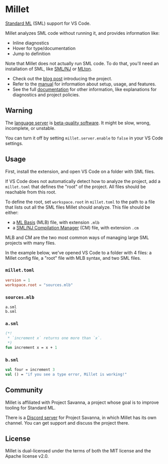 # Millet

[Standard ML][sml] (SML) support for VS Code.

Millet analyzes SML code without running it, and provides information like:

- Inline diagnostics
- Hover for type/documentation
- Jump to definition

Note that Millet does not actually run SML code. To do that, you'll need an installation of SML, like [SML/NJ][smlnj] or [MLton][mlton].

- Check out the [blog post][blog] introducing the project.
- Refer to the [manual][] for information about setup, usage, and features.
- See the full [documentation][] for other information, like explanations for diagnostics and project policies.

## Warning

The [language server][lang-srv] is [beta-quality software][known-issues]. It might be slow, wrong, incomplete, or unstable.

You can turn it off by setting `millet.server.enable` to `false` in your VS Code settings.

## Usage

First, install the extension, and open VS Code on a folder with SML files.

If VS Code does not automatically detect how to analyze the project, add a `millet.toml` that defines the "root" of the project. All files should be reachable from this root.

To define the root, set `workspace.root` in `millet.toml` to the path to a file that lists out all the SML files Millet should analyze. This file should be either:

- a [ML Basis][mlb] (MLB) file, with extension `.mlb`
- a [SML/NJ Compilation Manager][cm] (CM) file, with extension `.cm`

MLB and CM are the two most common ways of managing large SML projects with many files.

In the example below, we've opened VS Code to a folder with 4 files: a Millet config file, a "root" file with MLB syntax, and two SML files.

### `millet.toml`

```toml
version = 1
workspace.root = "sources.mlb"
```

### `sources.mlb`

```mlb
a.sml
b.sml
```

### `a.sml`

```sml
(*!
 * `increment x` returns one more than `x`.
 *)
fun increment x = x + 1
```

### `b.sml`

```sml
val four = increment 3
val () = "if you see a type error, Millet is working!"
```

## Community

Millet is affiliated with Project Savanna, a project whose goal is to improve tooling for Standard ML.

There is a [Discord server][discord] for Project Savanna, in which Millet has its own channel. You can get support and discuss the project there.

## License

Millet is dual-licensed under the terms of both the MIT license and the Apache license v2.0.

[blog]: https://azdavis.net/posts/millet/
[cm]: https://www.smlnj.org/doc/CM/new.pdf
[discord]: https://discord.gg/hgPSUby2Ny
[known-issues]: https://github.com/azdavis/millet/blob/main/docs/known-issues.md
[documentation]: https://github.com/azdavis/millet/blob/main/docs/README.md
[manual]: https://github.com/azdavis/millet/blob/main/docs/manual.md
[lang-srv]: https://microsoft.github.io/language-server-protocol/
[mlb]: http://mlton.org/MLBasis
[mlton]: http://mlton.org
[sml]: https://smlfamily.github.io
[smlnj]: https://www.smlnj.org
